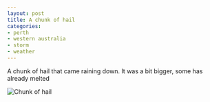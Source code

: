 ```yaml
---
layout: post
title: A chunk of hail
categories:
- perth
- western australia
- storm
- weather
---
```

A chunk of hail that came raining down. It was a bit bigger, some has already melted

![Chunk of hail](/images/blog/chunk_of_hail.jpg)